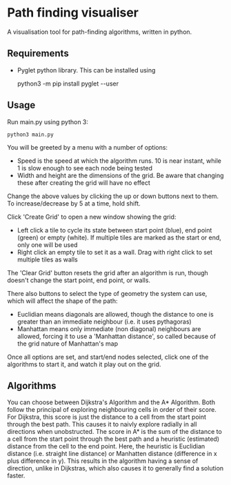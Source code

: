 # Path finding visualiser

A visualisation tool for path-finding algorithms, written in python.

## Requirements

 - Pyglet python library. This can be installed using
 
     python3 -m pip install pyglet --user

## Usage

Run main.py using python 3:

    python3 main.py

You will be greeted by a menu with a number of options:

 - Speed is the speed at which the algorithm runs. 10 is near instant, while 1 is slow enough to see each node being tested
 - Width and height are the dimensions of the grid. Be aware that changing these after creating the grid will have no effect

Change the above values by clicking the up or down buttons next to them. To increase/decrease by 5 at a time, hold shift.

Click 'Create Grid' to open a new window showing the grid:
 - Left click a tile to cycle its state between start point (blue), end point (green) or empty (white). If multiple tiles are marked as the start or end, only one will be used
 - Right click an empty tile to set it as a wall. Drag with right click to set multiple tiles as walls

The 'Clear Grid' button resets the grid after an algorithm is run, though doesn't change the start point, end point, or walls. 

There also buttons to select the type of geometry the system can use, which will affect the shape of the path:
 - Euclidian means diagonals are allowed, though the distance to one is greater than an immediate neighbour (i.e. it uses pythagoras)
 - Manhattan means only immediate (non diagonal) neighbours are allowed, forcing it to use a 'Manhattan distance', so called because of the grid nature of Manhattan's map

Once all options are set, and start/end nodes selected, click one of the algorithms to start it, and watch it play out on the grid.

## Algorithms

You can choose between Dijkstra's Algorithm and the A* Algorithm. Both follow the principal of exploring neighbouring cells in order of their score.
For Dijkstra, this score is just the distance to a cell from the start point through the best path. This causes it to naivly explore radially in all directions when unobstructed.
The score in A* is the sum of the distance to a cell from the start point through the best path and a heuristic (estimated) distance from the cell to the end point. Here, the heuristic is Euclidian distance (i.e. straight line distance) or Manhatten distance (difference in x plus difference in y). This results in the algorithm having a sense of direction, unlike in Dijkstras, which also causes it to generally find a solution faster.
